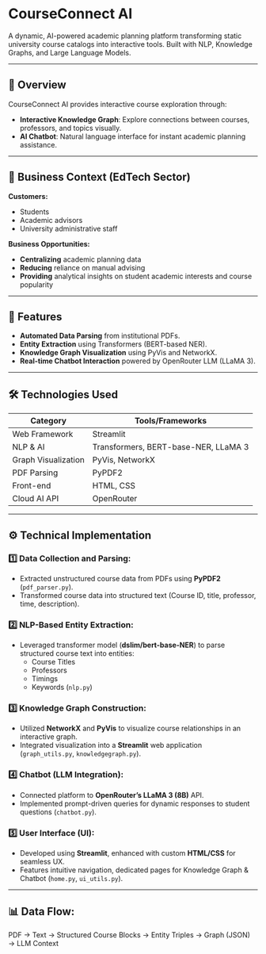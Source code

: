 # CourseConnect AI

A dynamic, AI-powered academic planning platform transforming static university course catalogs into interactive tools. Built with NLP, Knowledge Graphs, and Large Language Models.

---

## 🚀 Overview

CourseConnect AI provides interactive course exploration through:

- **Interactive Knowledge Graph**: Explore connections between courses, professors, and topics visually.
- **AI Chatbot**: Natural language interface for instant academic planning assistance.

---

## 🎯 Business Context (EdTech Sector)

**Customers:**  
- Students  
- Academic advisors  
- University administrative staff  

**Business Opportunities:**  
- **Centralizing** academic planning data  
- **Reducing** reliance on manual advising  
- **Providing** analytical insights on student academic interests and course popularity  

---

## 🎯 Features

- **Automated Data Parsing** from institutional PDFs.
- **Entity Extraction** using Transformers (BERT-based NER).
- **Knowledge Graph Visualization** using PyVis and NetworkX.
- **Real-time Chatbot Interaction** powered by OpenRouter LLM (LLaMA 3).

---

## 🛠️ Technologies Used

| Category           | Tools/Frameworks                     |
|--------------------|--------------------------------------|
| Web Framework      | Streamlit                            |
| NLP & AI           | Transformers, BERT-base-NER, LLaMA 3 |
| Graph Visualization| PyVis, NetworkX                      |
| PDF Parsing        | PyPDF2                               |
| Front-end          | HTML, CSS                            |
| Cloud AI API       | OpenRouter                           |

---

## ⚙️ Technical Implementation

### 1️⃣ Data Collection and Parsing:
- Extracted unstructured course data from PDFs using **PyPDF2** (`pdf_parser.py`).
- Transformed course data into structured text (Course ID, title, professor, time, description).

### 2️⃣ NLP-Based Entity Extraction:
- Leveraged transformer model (**dslim/bert-base-NER**) to parse structured course text into entities:
  - Course Titles  
  - Professors  
  - Timings  
  - Keywords (`nlp.py`)

### 3️⃣ Knowledge Graph Construction:
- Utilized **NetworkX** and **PyVis** to visualize course relationships in an interactive graph.
- Integrated visualization into a **Streamlit** web application (`graph_utils.py`, `knowledgegraph.py`).

### 4️⃣ Chatbot (LLM Integration):
- Connected platform to **OpenRouter’s LLaMA 3 (8B)** API.
- Implemented prompt-driven queries for dynamic responses to student questions (`chatbot.py`).

### 5️⃣ User Interface (UI):
- Developed using **Streamlit**, enhanced with custom **HTML/CSS** for seamless UX.
- Features intuitive navigation, dedicated pages for Knowledge Graph & Chatbot (`home.py`, `ui_utils.py`).

---

## 📊 Data Flow:
PDF → Text → Structured Course Blocks → Entity Triples → Graph (JSON) → LLM Context
